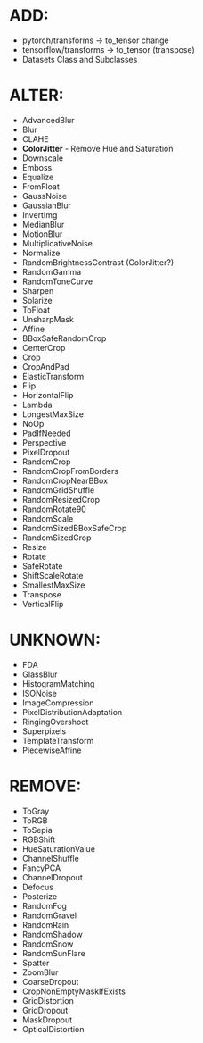 # ADD:

* pytorch/transforms -> to_tensor change
* tensorflow/transforms -> to_tensor (transpose)
* Datasets Class and Subclasses


# ALTER:

* AdvancedBlur
* Blur
* CLAHE
* **ColorJitter** - Remove Hue and Saturation
* Downscale
* Emboss
* Equalize
* FromFloat
* GaussNoise
* GaussianBlur
* InvertImg
* MedianBlur
* MotionBlur
* MultiplicativeNoise
* Normalize
* RandomBrightnessContrast (ColorJitter?)
* RandomGamma
* RandomToneCurve
* Sharpen
* Solarize
* ToFloat
* UnsharpMask
* Affine
* BBoxSafeRandomCrop	
* CenterCrop
* Crop
* CropAndPad
* ElasticTransform
* Flip
* HorizontalFlip
* Lambda
* LongestMaxSize
* NoOp
* PadIfNeeded
* Perspective
* PixelDropout
* RandomCrop
* RandomCropFromBorders
* RandomCropNearBBox
* RandomGridShuffle
* RandomResizedCrop
* RandomRotate90
* RandomScale
* RandomSizedBBoxSafeCrop	
* RandomSizedCrop
* Resize
* Rotate
* SafeRotate
* ShiftScaleRotate
* SmallestMaxSize
* Transpose
* VerticalFlip


# UNKNOWN:

* FDA
* GlassBlur
* HistogramMatching
* ISONoise
* ImageCompression
* PixelDistributionAdaptation
* RingingOvershoot
* Superpixels
* TemplateTransform
* PiecewiseAffine

# REMOVE:

* ToGray
* ToRGB
* ToSepia
* RGBShift
* HueSaturationValue
* ChannelShuffle
* FancyPCA
* ChannelDropout
* Defocus
* Posterize
* RandomFog
* RandomGravel
* RandomRain
* RandomShadow
* RandomSnow
* RandomSunFlare
* Spatter
* ZoomBlur
* CoarseDropout
* CropNonEmptyMaskIfExists
* GridDistortion
* GridDropout
* MaskDropout
* OpticalDistortion
